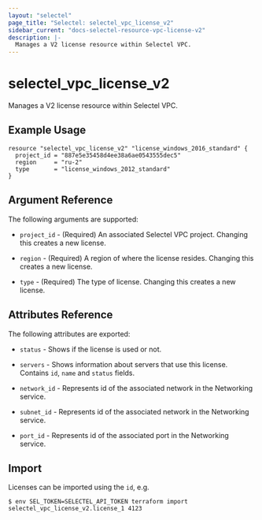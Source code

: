 ```yaml
---
layout: "selectel"
page_title: "Selectel: selectel_vpc_license_v2"
sidebar_current: "docs-selectel-resource-vpc-license-v2"
description: |-
  Manages a V2 license resource within Selectel VPC.
---
```


# selectel\_vpc\_license_v2

Manages a V2 license resource within Selectel VPC.

## Example Usage

```hcl
resource "selectel_vpc_license_v2" "license_windows_2016_standard" {
  project_id = "887e5e35458d4ee38a6ae0543555dec5"
  region     = "ru-2"
  type       = "license_windows_2012_standard"
}
```

## Argument Reference

The following arguments are supported:

* `project_id` - (Required) An associated Selectel VPC project. Changing this
  creates a new license.

* `region` - (Required) A region of where the license resides. Changing this
  creates a new license.

* `type` - (Required) The type of license. Changing this creates a new license.

## Attributes Reference

The following attributes are exported:

* `status` - Shows if the license is used or not.

* `servers` - Shows information about servers that use this license. Contains
  `id`, `name` and `status` fields.

* `network_id` - Represents id of the associated network in the Networking service.

* `subnet_id` - Represents id of the associated network in the Networking service.

* `port_id` - Represents id of the associated port in the Networking service.

## Import

Licenses can be imported using the `id`, e.g.

```shell
$ env SEL_TOKEN=SELECTEL_API_TOKEN terraform import selectel_vpc_license_v2.license_1 4123
```
